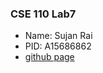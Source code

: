 ### CSE 110 Lab7
* Name: Sujan Rai
* PID: A15686862
* [github page](https://sujanrai4.github.io/Lab7/)
